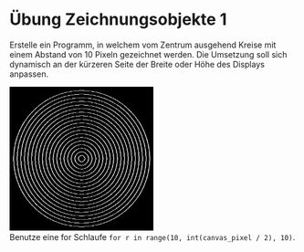 # Übung Zeichnungsobjekte 1

Erstelle ein Programm, in welchem vom Zentrum ausgehend Kreise mit einem Abstand von 10 Pixeln gezeichnet werden.
Die Umsetzung soll sich dynamisch an der kürzeren Seite der Breite oder Höhe des Displays anpassen.

<img src="img/solution.png" width="50%">

<div class='hint'>
    Benutze eine for Schlaufe <code>for r in range(10, int(canvas_pixel / 2), 10)</code>.
</div>
